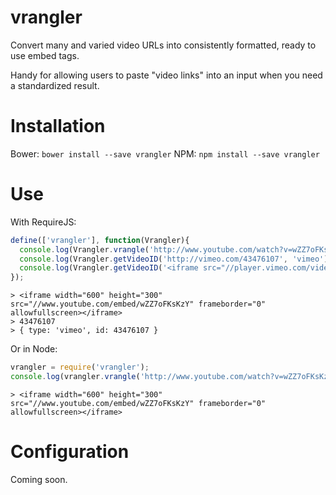 vrangler
========

Convert many and varied video URLs into consistently formatted, ready to use
embed tags.

Handy for allowing users to paste "video links" into an input when you need a
standardized result.

Installation
============

Bower: `bower install --save vrangler`
NPM: `npm install --save vrangler`

Use
===

With RequireJS:

```javascript
define(['vrangler'], function(Vrangler){
  console.log(Vrangler.vrangle('http://www.youtube.com/watch?v=wZZ7oFKsKzY', { embed: {width: 50, height: 999}}));
  console.log(Vrangler.getVideoID('http://vimeo.com/43476107', 'vimeo'));
  console.log(Vrangler.getVideoID('<iframe src="//player.vimeo.com/video/43476107" width="500" height="375" frameborder="0" webkitallowfullscreen mozallowfullscreen allowfullscreen></iframe> <p><a href="http://vimeo.com/43476107">Nyan Cat [Original]</a> from <a href="http://vimeo.com/user9837797">CrazyLpsBattle</a> on <a href="https://vimeo.com">Vimeo</a>.</p>'));
});
```

```
> <iframe width="600" height="300" src="//www.youtube.com/embed/wZZ7oFKsKzY" frameborder="0" allowfullscreen></iframe>
> 43476107
> { type: 'vimeo', id: 43476107 }
```

Or in Node:

```javascript
vrangler = require('vrangler');
console.log(vrangler.vrangle('http://www.youtube.com/watch?v=wZZ7oFKsKzY'));
```

```
> <iframe width="600" height="300" src="//www.youtube.com/embed/wZZ7oFKsKzY" frameborder="0" allowfullscreen></iframe>
```

Configuration
=============

Coming soon.
